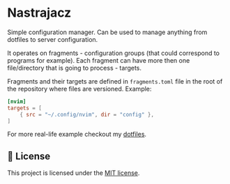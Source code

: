 # Nastrajacz

Simple configuration manager. Can be used to manage anything from dotfiles to server configuration.

It operates on fragments - configuration groups (that could correspond to programs for example).
Each fragment can have more then one file/directory that is going to process - targets.

Fragments and their targets are defined in `fragments.toml` file in the root of the repository where files are versioned.
Example:

```toml
[nvim]
targets = [
    { src = "~/.config/nvim", dir = "config" },
]
```

For more real-life example checkout my [dotfiles](https://github.com/Deseteral/dotfiles).

## 📜 License

This project is licensed under the [MIT license](LICENSE).
